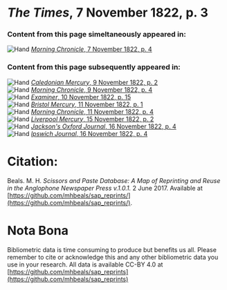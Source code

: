 # *The Times*, 7 November 1822, p. 3  
  
### Content from this page simeltaneously appeared in:  
![Hand](http://scissorsandpaste.net/wp-content/uploads/2017/06/smallhandpointer.png) [*Morning Chronicle*, 7 November 1822, p. 4](https://mhbeals.github.io/sap_html/Morning-Chronicle/Morning-Chronicle-7-November-1822-p-4)  
  
### Content from this page subsequently appeared in:  
![Hand](http://scissorsandpaste.net/wp-content/uploads/2017/06/smallhandpointer.png) [*Caledonian Mercury*, 9 November 1822, p. 2](https://mhbeals.github.io/sap_html/Caledonian-Mercury/Caledonian-Mercury-9-November-1822-p-2)  
![Hand](http://scissorsandpaste.net/wp-content/uploads/2017/06/smallhandpointer.png) [*Morning Chronicle*, 9 November 1822, p. 4](https://mhbeals.github.io/sap_html/Morning-Chronicle/Morning-Chronicle-9-November-1822-p-4)  
![Hand](http://scissorsandpaste.net/wp-content/uploads/2017/06/smallhandpointer.png) [*Examiner*, 10 November 1822, p. 15](https://mhbeals.github.io/sap_html/Examiner/Examiner-10-November-1822-p-15)  
![Hand](http://scissorsandpaste.net/wp-content/uploads/2017/06/smallhandpointer.png) [*Bristol Mercury*, 11 November 1822, p. 1](https://mhbeals.github.io/sap_html/Bristol-Mercury/Bristol-Mercury-11-November-1822-p-1)  
![Hand](http://scissorsandpaste.net/wp-content/uploads/2017/06/smallhandpointer.png) [*Morning Chronicle*, 11 November 1822, p. 4](https://mhbeals.github.io/sap_html/Morning-Chronicle/Morning-Chronicle-11-November-1822-p-4)  
![Hand](http://scissorsandpaste.net/wp-content/uploads/2017/06/smallhandpointer.png) [*Liverpool Mercury*, 15 November 1822, p. 2](https://mhbeals.github.io/sap_html/Liverpool-Mercury/Liverpool-Mercury-15-November-1822-p-2)  
![Hand](http://scissorsandpaste.net/wp-content/uploads/2017/06/smallhandpointer.png) [*Jackson's Oxford Journal*, 16 November 1822, p. 4](https://mhbeals.github.io/sap_html/Jackson's-Oxford-Journal/Jackson's-Oxford-Journal-16-November-1822-p-4)  
![Hand](http://scissorsandpaste.net/wp-content/uploads/2017/06/smallhandpointer.png) [*Ipswich Journal*, 16 November 1822, p. 4](https://mhbeals.github.io/sap_html/Ipswich-Journal/Ipswich-Journal-16-November-1822-p-4)  


# Citation: 

Beals. M. H. *Scissors and Paste Database: A Map of Reprinting and Reuse in the Anglophone Newspaper Press v.1.0.1.* 2 June 2017. Available at [https://github.com/mhbeals/sap_reprints/](https://github.com/mhbeals/sap_reprints/). 

# Nota Bona

Bibliometric data is time consuming to produce but benefits us all. Please remember to cite or acknowledge this and any other bibliometric data you use in your research. All data is available CC-BY 4.0 at [https://github.com/mhbeals/sap_reprints](https://github.com/mhbeals/sap_reprints)